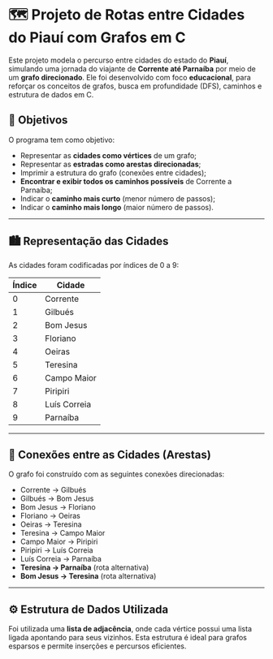 # 🗺️ Projeto de Rotas entre Cidades do Piauí com Grafos em C

Este projeto modela o percurso entre cidades do estado do **Piauí**, simulando uma jornada do viajante de **Corrente até Parnaíba** por meio de um **grafo direcionado**. Ele foi desenvolvido com foco **educacional**, para reforçar os conceitos de grafos, busca em profundidade (DFS), caminhos e estrutura de dados em C.

## 📌 Objetivos

O programa tem como objetivo:

- Representar as **cidades como vértices** de um grafo;
- Representar as **estradas como arestas direcionadas**;
- Imprimir a estrutura do grafo (conexões entre cidades);
- **Encontrar e exibir todos os caminhos possíveis** de Corrente a Parnaíba;
- Indicar o **caminho mais curto** (menor número de passos);
- Indicar o **caminho mais longo** (maior número de passos).

---

## 🏙️ Representação das Cidades

As cidades foram codificadas por índices de 0 a 9:

| Índice | Cidade         |
|--------|----------------|
| 0      | Corrente       |
| 1      | Gilbués        |
| 2      | Bom Jesus      |
| 3      | Floriano       |
| 4      | Oeiras         |
| 5      | Teresina       |
| 6      | Campo Maior    |
| 7      | Piripiri       |
| 8      | Luís Correia   |
| 9      | Parnaíba       |

---

## 🔗 Conexões entre as Cidades (Arestas)

O grafo foi construído com as seguintes conexões direcionadas:

- Corrente → Gilbués  
- Gilbués → Bom Jesus  
- Bom Jesus → Floriano  
- Floriano → Oeiras  
- Oeiras → Teresina  
- Teresina → Campo Maior  
- Campo Maior → Piripiri  
- Piripiri → Luís Correia  
- Luís Correia → Parnaíba  
- **Teresina → Parnaíba** (rota alternativa)  
- **Bom Jesus → Teresina** (rota alternativa)

---

## ⚙️ Estrutura de Dados Utilizada

Foi utilizada uma **lista de adjacência**, onde cada vértice possui uma lista ligada apontando para seus vizinhos. Esta estrutura é ideal para grafos esparsos e permite inserções e percursos eficientes.

```
